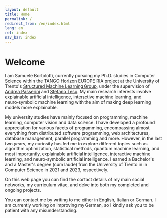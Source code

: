```yaml
---
layout: default
title: Home
permalink: /
redirect_from: /en/index.html
lang: en
ref: index
nav_bar: index
---
```

# Welcome

I am Samuele Bortolotti, currently pursuing my Ph.D. studies in Computer Science within the TANGO Horizon EUROPE RIA project at the University of Trento's [Structured Machine Learning Group](https://sml.disi.unitn.it/), under the supervision of [Andrea Passerini](https://disi.unitn.it/~passerini/index.html) and [Stefano Teso](https://disi.unitn.it/~teso/). My main research interests involve explainable artificial intelligence, interactive machine learning, and neuro‑symbolic machine learning with the aim of making deep learning models more explainable.

My university studies have mainly focused on programming, machine learning, computer vision and data science. I have developed a profound appreciation for various facets of programming, encompassing almost everything from distributed software programming, web architectures, database management, parallel programming and more. However, in the last two years, my curiosity has led me to explore different topics such as algorithm optimization, statistical methods, quantum machine learning, and most importantly, explainable artificial intelligence, interactive machine learning, and neuro-symbolic artificial intelligence. I earned a Bachelor's and a Master's degree (cum laude) from the University of Trento in in Computer Science in 2021 and 2023, respectively.

On this web page you can find the contact details of my main social networks, my curriculum vitae, and delve into both my completed and ongoing projects.

You can contact me by writing to me either in English, Italian or German. I am currently working on improving my German, so I kindly ask you to be patient with any misunderstanding.
